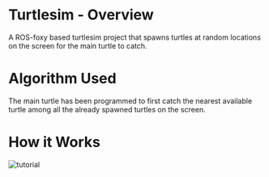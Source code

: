 # Turtlesim - Overview
A ROS-foxy based turtlesim project that spawns turtles at random locations on the screen for the main turtle to catch.

# Algorithm Used
The main turtle has been programmed to first catch the nearest available turtle among all the already spawned turtles on the screen.

# How it Works
![tutorial](https://user-images.githubusercontent.com/56928982/117369775-0800a000-aee3-11eb-9d2e-b8fb40d95a1a.gif)
